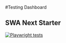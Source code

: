 #Testing Dashboard

## SWA Next Starter

[![Playwright tests](https://github.com/staticwebdev/nextjs-starter/actions/workflows/playwright.js.yml/badge.svg)](https://github.com/staticwebdev/nextjs-starter/actions/workflows/playwright.js.yml)
